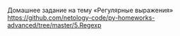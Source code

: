 Домашнее задание на тему «Регулярные выражения» https://github.com/netology-code/py-homeworks-advanced/tree/master/5.Regexp